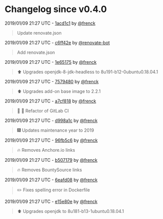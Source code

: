 # Changelog since v0.4.0

2019/01/09 21:27 UTC - [1acd1c1](https://github.com/hassio-addons/addon-unifi/commit/1acd1c140a3727a1c6eeaad98118ab6acdf6f6f0) by [@frenck](https://github.com/frenck)
> Update renovate.json 

2019/01/09 21:27 UTC - [c6ff42e](https://github.com/hassio-addons/addon-unifi/commit/c6ff42efd5289d79aae1707e38487e6932f589c4) by [@renovate-bot](https://github.com/renovate-bot)
> Add renovate.json 

2019/01/09 21:27 UTC - [1e65175](https://github.com/hassio-addons/addon-unifi/commit/1e65175d0fd21fd915efc25ecdb4d9e529ddcf23) by [@frenck](https://github.com/frenck)
> :arrow_up: Upgrades openjdk-8-jdk-headless to 8u191-b12-0ubuntu0.18.04.1 

2019/01/09 21:27 UTC - [7579480](https://github.com/hassio-addons/addon-unifi/commit/7579480fa072d9317dfbfb900050e842e5fb3ef1) by [@frenck](https://github.com/frenck)
> :arrow_up: Upgrades add-on base image to 2.2.1 

2019/01/09 21:27 UTC - [a7cf818](https://github.com/hassio-addons/addon-unifi/commit/a7cf8188b4954b4ec676ddef9ae15faf1e834b5c) by [@frenck](https://github.com/frenck)
> :tractor: :rocket: Refactor of GitLab CI 

2019/01/09 21:27 UTC - [d998a1c](https://github.com/hassio-addons/addon-unifi/commit/d998a1cbd7475f665800ebadcfab6070fc302dfa) by [@frenck](https://github.com/frenck)
> :fireworks: Updates maintenance year to 2019 

2019/01/09 21:27 UTC - [96fb5c6](https://github.com/hassio-addons/addon-unifi/commit/96fb5c6a078e04941ab7cbf47187e41600e35f00) by [@frenck](https://github.com/frenck)
> :fire: Removes Anchore.io links 

2019/01/09 21:27 UTC - [b507179](https://github.com/hassio-addons/addon-unifi/commit/b507179b171b3a4e59de12424654778ab76aaea8) by [@frenck](https://github.com/frenck)
> :fire: Removes BountySource links 

2019/01/09 21:27 UTC - [6eafd08](https://github.com/hassio-addons/addon-unifi/commit/6eafd084a93463a486197534a6250194e512245c) by [@frenck](https://github.com/frenck)
> :pencil2: Fixes spelling error in Dockerfile 

2019/01/09 21:27 UTC - [e15e80e](https://github.com/hassio-addons/addon-unifi/commit/e15e80e7eb4bb5bb5d40333f6b783df9447462c9) by [@frenck](https://github.com/frenck)
> :arrow_up: Upgrades openjdk to 8u181-b13-1ubuntu0.18.04.1 

